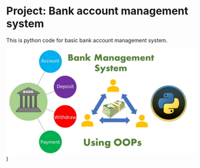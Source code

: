 # Project: Bank account management system
 This is python code for basic bank account management system.
 
 ![Image Alt text](/image.jpg "Image"))
